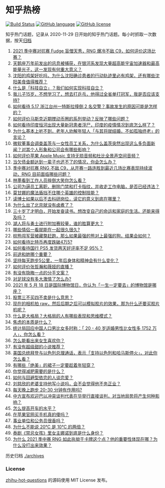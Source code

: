 # 知乎热榜
[![Build Status](https://github.com/ToWeLong/zhihu-hot-questions/workflows/CI/badge.svg)](https://github.com/ToWeLong/zhihu-hot-questions/actions)
[![GitHub language](https://img.shields.io/badge/language-golang-orange.svg)](https://golang.org/)
[![GitHub license](https://img.shields.io/github/license/ToWeLong/zhihu-hot-questions)](https://github.com/ToWeLong/zhihu-hot-questions/blob/main/LICENSE)

知乎热门话题，记录从 2020-11-29 日开始的知乎热门话题。每小时抓取一次数据，按天[归档](./archives)

<!-- BEGIN -->

1. [2021 季中赛对抗赛 Fudge 盲僧天秀，RNG 爆冷不敌 C9，如何评价这场比赛？](https://www.zhihu.com/question/460014492)
1. [天鹅座万年前发出的讯息被捕获，在银河系发现大量超高能宇宙加速器和最高能量光子，这一发现有何重大意义？](https://www.zhihu.com/question/459873347)
1. [沈阳的鸡架好吃吗，为什么沈阳确诊患者的行动轨迹里必有鸡架，还有哪些沈阳美食值得推荐？](https://www.zhihu.com/question/459920240)
1. [什么是「科技自立」？我们如何实现科技自立？](https://www.zhihu.com/question/458853728)
1. [我儿子15岁，不想学习了，想去打乒乓，他得过全省单打冠军，我是否应该支持?](https://www.zhihu.com/question/456960345)
1. [如何看待 5.17 浙江台州一特斯拉撞倒 2 名交警？事故发生的原因可能是怎样的？](https://www.zhihu.com/question/460003832)
1. [如何评价马斯克近期搅动币圈的系列举动？反映了哪些问题？](https://www.zhihu.com/question/459379377)
1. [如何看待印度恒河出现大量新冠患者浮尸，印度的疫情情况到底怎么样了？](https://www.zhihu.com/question/459407486)
1. [为什么基本上听不到，老年人劝解年轻人「与其将就结婚，不如孤独终老」的言论？](https://www.zhihu.com/question/454631538)
1. [微软董事会调查盖茨与一女性员工关系，为什么盖茨突然出现这么多负面新闻？对其个人形象和公司会有哪些影响？](https://www.zhihu.com/question/459873120)
1. [如何评价苹果 Apple Music 支持无损音频和杜比全景声空间音频？](https://www.zhihu.com/question/460019679)
1. [当欠债金额达到一辈子也还不了的情况，你会怎么办？](https://www.zhihu.com/question/458085883)
1. [季中赛对抗赛 RNG 不敌 C9，从开赛一路连胜到最近几场比赛表现持续波动，RNG 目前面临哪些问题？](https://www.zhihu.com/question/460023244)
1. [林墨看到工作人员摔倒大笑你怎么看？](https://www.zhihu.com/question/459874652)
1. [公司为逼员工离职，删除门禁和打卡指纹，并收走工作电脑，是否已经违法？](https://www.zhihu.com/question/458446577)
1. [莫甘娜的魔法盾挡不住哪个英雄的控制技能？](https://www.zhihu.com/question/459716131)
1. [读博士如果以后不去科研岗位，读它的意义到底在哪里？](https://www.zhihu.com/question/454944295)
1. [为什么出了北京就没有卤煮了？](https://www.zhihu.com/question/64760707)
1. [三十岁了才明白，开始发奋读书。想改变自己的命运和家庭的生活。还能来得及吗？](https://www.zhihu.com/question/359652140)
1. [湖人将与勇士进行附加赛较量，谁的胜算更大？](https://www.zhihu.com/question/459890298)
1. [哪些情侣一看就能在一起很久很久?](https://www.zhihu.com/question/309398217)
1. [棕熊闯军营被藏獒赶跑，那么如果最强的熊对上最强的狗，结果会如何？](https://www.zhihu.com/question/459762593)
1. [如何看待比特币再度跌破4万5?](https://www.zhihu.com/question/459874779)
1. [如何看待国行 PS5 发货两天好评率不足 95%？](https://www.zhihu.com/question/459814387)
1. [前途和她哪个重要？](https://www.zhihu.com/question/458900835)
1. [坚持每天跑步5公里，一年后身体和精神会有什么变化？](https://www.zhihu.com/question/422797771)
1. [如何评价张哲瀚和薇娅的直播？](https://www.zhihu.com/question/459460329)
1. [有没有隐晦一点的分手文案？](https://www.zhihu.com/question/432396268)
1. [对足球没有多大激情了怎么办?](https://www.zhihu.com/question/459895693)
1. [2021 年 5 月 18 日是国际博物馆日，你认为「一生一定要去」的博物馆是哪座？](https://www.zhihu.com/question/459221242)
1. [股票三不买四不卖是什么意思？](https://www.zhihu.com/question/453247969)
1. [现在的相机拍 raw，然后后期之后可以模拟胶片的效果，那为什么还要买胶片机呢？](https://www.zhihu.com/question/459885275)
1. [什么是大格局？大格局的人有哪些表现和思维模式？](https://www.zhihu.com/question/288688040)
1. [焦虑的本质是什么？](https://www.zhihu.com/question/320535511)
1. [统计局回应中国人口男比女多时称：「 20 - 40 岁适婚男性比女性多 1752 万人」，你怎么看？](https://www.zhihu.com/question/459890468)
1. [怎么能看出来女生喜欢你？](https://www.zhihu.com/question/453143428)
1. [有没有超级甜的小说推荐？](https://www.zhihu.com/question/453088396)
1. [美国总统拜登与以色列总理通话，表示「支持以色列和哈马斯停火」，对此你怎么看？](https://www.zhihu.com/question/460061637)
1. [有哪些「绝美」的裙子一定要趁着年轻穿？](https://www.zhihu.com/question/372236949)
1. [你觉得减肥需要的是什么？](https://www.zhihu.com/question/451656730)
1. [如何与回避型依恋的人谈恋爱？](https://www.zhihu.com/question/365598090)
1. [刘慈欣的老婆支持他写小说吗，会不会觉得他不务正业？](https://www.zhihu.com/question/331517225)
1. [每天晚上跑步 20-30 分钟有作用吗?](https://www.zhihu.com/question/435607815)
1. [中方宣布欢迎巴以冲突谈判代表在华举行直接谈判，对当地局势将产生何种影响？](https://www.zhihu.com/question/459778849)
1. [怎么提高开车的水平？](https://www.zhihu.com/question/455130091)
1. [在苹果官网买手机真的傻吗？](https://www.zhihu.com/question/447287590)
1. [事业单位和公务员很香吗？](https://www.zhihu.com/question/458608927)
1. [为什么不能说 20℃ 是 10℃ 的两倍？](https://www.zhihu.com/question/25112140)
1. [泰剧《禁忌女孩》里女主娜诺到底是什么身份？](https://www.zhihu.com/question/407927126)
1. [为什么 2021 季中赛 RNG 如此执拗于卡牌这个点？他的重要性体现在哪？为什么没打出来效果？](https://www.zhihu.com/question/460023815)

<!-- END -->

历史归档 [./archives](./archives)


### License
[zhihu-hot-questions](https://github.com/towelong/zhihu-hot-questions) 的源码使用 MIT License 发布。